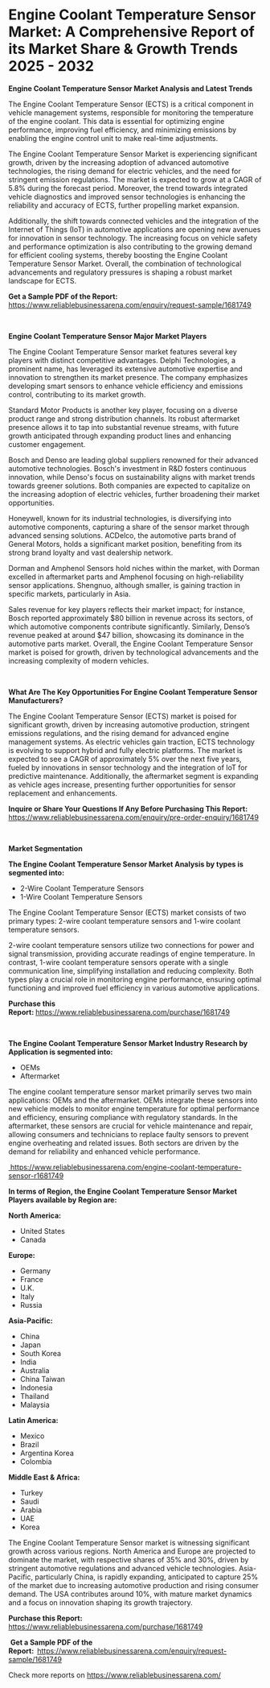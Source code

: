 <p><h1>Engine Coolant Temperature Sensor Market: A Comprehensive Report of its Market Share & Growth Trends 2025 - 2032</h1></p><p><strong>Engine Coolant Temperature Sensor Market Analysis and Latest Trends</strong></p>
<p><p>The Engine Coolant Temperature Sensor (ECTS) is a critical component in vehicle management systems, responsible for monitoring the temperature of the engine coolant. This data is essential for optimizing engine performance, improving fuel efficiency, and minimizing emissions by enabling the engine control unit to make real-time adjustments. </p><p>The Engine Coolant Temperature Sensor Market is experiencing significant growth, driven by the increasing adoption of advanced automotive technologies, the rising demand for electric vehicles, and the need for stringent emission regulations. The market is expected to grow at a CAGR of 5.8% during the forecast period. Moreover, the trend towards integrated vehicle diagnostics and improved sensor technologies is enhancing the reliability and accuracy of ECTS, further propelling market expansion.</p><p>Additionally, the shift towards connected vehicles and the integration of the Internet of Things (IoT) in automotive applications are opening new avenues for innovation in sensor technology. The increasing focus on vehicle safety and performance optimization is also contributing to the growing demand for efficient cooling systems, thereby boosting the Engine Coolant Temperature Sensor Market. Overall, the combination of technological advancements and regulatory pressures is shaping a robust market landscape for ECTS.</p></p>
<p><strong>Get a Sample PDF of the Report:&nbsp;</strong> <a href="https://www.reliablebusinessarena.com/enquiry/request-sample/1681749?utm_campaign=2343&utm_medium=2&utm_source=Github&utm_content=ia&utm_term=18022025&utm_id=engine-coolant-temperature-sensor">https://www.reliablebusinessarena.com/enquiry/request-sample/1681749</a></p>
<p>&nbsp;</p>
<p><strong>Engine Coolant Temperature Sensor Major Market Players</strong></p>
<p><p>The Engine Coolant Temperature Sensor market features several key players with distinct competitive advantages. Delphi Technologies, a prominent name, has leveraged its extensive automotive expertise and innovation to strengthen its market presence. The company emphasizes developing smart sensors to enhance vehicle efficiency and emissions control, contributing to its market growth.</p><p>Standard Motor Products is another key player, focusing on a diverse product range and strong distribution channels. Its robust aftermarket presence allows it to tap into substantial revenue streams, with future growth anticipated through expanding product lines and enhancing customer engagement.</p><p>Bosch and Denso are leading global suppliers renowned for their advanced automotive technologies. Bosch's investment in R&D fosters continuous innovation, while Denso's focus on sustainability aligns with market trends towards greener solutions. Both companies are expected to capitalize on the increasing adoption of electric vehicles, further broadening their market opportunities.</p><p>Honeywell, known for its industrial technologies, is diversifying into automotive components, capturing a share of the sensor market through advanced sensing solutions. ACDelco, the automotive parts brand of General Motors, holds a significant market position, benefiting from its strong brand loyalty and vast dealership network.</p><p>Dorman and Amphenol Sensors hold niches within the market, with Dorman excelled in aftermarket parts and Amphenol focusing on high-reliability sensor applications. Shengnuo, although smaller, is gaining traction in specific markets, particularly in Asia.</p><p>Sales revenue for key players reflects their market impact; for instance, Bosch reported approximately $80 billion in revenue across its sectors, of which automotive components contribute significantly. Similarly, Denso’s revenue peaked at around $47 billion, showcasing its dominance in the automotive parts market. Overall, the Engine Coolant Temperature Sensor market is poised for growth, driven by technological advancements and the increasing complexity of modern vehicles.</p></p>
<p>&nbsp;</p>
<p><strong>What Are The Key Opportunities For Engine Coolant Temperature Sensor Manufacturers?</strong></p>
<p><p>The Engine Coolant Temperature Sensor (ECTS) market is poised for significant growth, driven by increasing automotive production, stringent emissions regulations, and the rising demand for advanced engine management systems. As electric vehicles gain traction, ECTS technology is evolving to support hybrid and fully electric platforms. The market is expected to see a CAGR of approximately 5% over the next five years, fueled by innovations in sensor technology and the integration of IoT for predictive maintenance. Additionally, the aftermarket segment is expanding as vehicle ages increase, presenting further opportunities for sensor replacement and enhancements.</p></p>
<p><strong>Inquire or Share Your Questions If Any Before Purchasing This Report:</strong> <a href="https://www.reliablebusinessarena.com/enquiry/pre-order-enquiry/1681749?utm_campaign=2343&utm_medium=2&utm_source=Github&utm_content=ia&utm_term=18022025&utm_id=engine-coolant-temperature-sensor">https://www.reliablebusinessarena.com/enquiry/pre-order-enquiry/1681749</a></p>
<p>&nbsp;</p>
<p><strong>Market Segmentation</strong></p>
<p><strong>The Engine Coolant Temperature Sensor Market Analysis by types is segmented into:</strong></p>
<p><ul><li>2-Wire Coolant Temperature Sensors</li><li>1-Wire Coolant Temperature Sensors</li></ul></p>
<p><p>The Engine Coolant Temperature Sensor (ECTS) market consists of two primary types: 2-wire coolant temperature sensors and 1-wire coolant temperature sensors. </p><p>2-wire coolant temperature sensors utilize two connections for power and signal transmission, providing accurate readings of engine temperature. In contrast, 1-wire coolant temperature sensors operate with a single communication line, simplifying installation and reducing complexity. Both types play a crucial role in monitoring engine performance, ensuring optimal functioning and improved fuel efficiency in various automotive applications.</p></p>
<p><strong>Purchase this Report:&nbsp;</strong><a href="https://www.reliablebusinessarena.com/purchase/1681749?utm_campaign=2343&utm_medium=2&utm_source=Github&utm_content=ia&utm_term=18022025&utm_id=engine-coolant-temperature-sensor">https://www.reliablebusinessarena.com/purchase/1681749</a></p>
<p>&nbsp;</p>
<p><strong>The Engine Coolant Temperature Sensor Market Industry Research by Application is segmented into:</strong></p>
<p><ul><li>OEMs</li><li>Aftermarket</li></ul></p>
<p><p>The engine coolant temperature sensor market primarily serves two main applications: OEMs and the aftermarket. OEMs integrate these sensors into new vehicle models to monitor engine temperature for optimal performance and efficiency, ensuring compliance with regulatory standards. In the aftermarket, these sensors are crucial for vehicle maintenance and repair, allowing consumers and technicians to replace faulty sensors to prevent engine overheating and related issues. Both sectors are driven by the demand for reliability and enhanced vehicle performance.</p></p>
<p><a href="https://www.reliablebusinessarena.com/engine-coolant-temperature-sensor-r1681749?utm_campaign=2343&utm_medium=2&utm_source=Github&utm_content=ia&utm_term=18022025&utm_id=engine-coolant-temperature-sensor">&nbsp;https://www.reliablebusinessarena.com/engine-coolant-temperature-sensor-r1681749</a></p>
<p><strong>In terms of Region, the Engine Coolant Temperature Sensor Market Players available by Region are:</strong></p>
<p>
    <p> <strong> North America: </strong>
        <ul>
            <li>United States</li>
            <li>Canada</li>
        </ul>
        </p> 
    <p> <strong> Europe: </strong>
        <ul>
            <li>Germany</li>
            <li>France</li>
            <li>U.K.</li>
            <li>Italy</li>
            <li>Russia</li>
        </ul>
        </p> 
    <p> <strong> Asia-Pacific: </strong>
        <ul>
            <li>China</li>
            <li>Japan</li>
            <li>South Korea</li>
            <li>India</li>
            <li>Australia</li>
            <li>China Taiwan</li>
            <li>Indonesia</li>
            <li>Thailand</li>
            <li>Malaysia</li>
        </ul>
        </p> 
    <p> <strong> Latin America: </strong>
        <ul>
            <li>Mexico</li>
            <li>Brazil</li>
            <li>Argentina Korea</li>
            <li>Colombia</li>
        </ul>
        </p> 
    <p> <strong> Middle East & Africa: </strong>
        <ul>
            <li>Turkey</li>
            <li>Saudi</li>
            <li>Arabia</li>
            <li>UAE</li>
            <li>Korea</li>
        </ul>
    </p>
    </p>
<p><p>The Engine Coolant Temperature Sensor market is witnessing significant growth across various regions. North America and Europe are projected to dominate the market, with respective shares of 35% and 30%, driven by stringent automotive regulations and advanced vehicle technologies. Asia-Pacific, particularly China, is rapidly expanding, anticipated to capture 25% of the market due to increasing automotive production and rising consumer demand. The USA contributes around 10%, with mature market dynamics and a focus on innovation shaping its growth trajectory.</p></p>
<p><strong>Purchase this Report: </strong><a href="https://www.reliablebusinessarena.com/purchase/1681749?utm_campaign=2343&utm_medium=2&utm_source=Github&utm_content=ia&utm_term=18022025&utm_id=engine-coolant-temperature-sensor">https://www.reliablebusinessarena.com/purchase/1681749</a></p>
<p>&nbsp;<strong>Get a Sample PDF of the Report:&nbsp;&nbsp;</strong><a href="https://www.reliablebusinessarena.com/enquiry/request-sample/1681749?utm_campaign=2343&utm_medium=2&utm_source=Github&utm_content=ia&utm_term=18022025&utm_id=engine-coolant-temperature-sensor">https://www.reliablebusinessarena.com/enquiry/request-sample/1681749</a></p>
<p><strong></strong></p>
<p>Check more reports on <a href="https://www.reliablebusinessarena.com/?utm_campaign=2343&utm_medium=2&utm_source=Github&utm_content=ia&utm_term=18022025&utm_id=engine-coolant-temperature-sensor">https://www.reliablebusinessarena.com/</a></p>